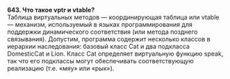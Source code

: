 **643. Что такое vptr и vtable?**  
Таблица виртуальных методов — координирующая таблица или vtable — механизм, используемый в языках программирования для поддержки динамического соответствия (или метода позднего связывания). Допустим, программа содержит несколько классов в иерархии наследования: базовый класс Cat и два подкласса DomesticCat и Lion. Класс Cat определяет виртуальную функцию speak, так что его подклассы могут обеспечивать соответствующую реализацию (т.е. «мяу» или «рык»).

